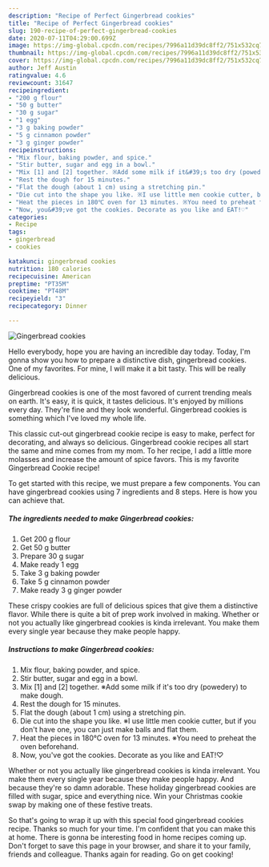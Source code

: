 ```yaml
---
description: "Recipe of Perfect Gingerbread cookies"
title: "Recipe of Perfect Gingerbread cookies"
slug: 190-recipe-of-perfect-gingerbread-cookies
date: 2020-07-11T04:29:00.699Z
image: https://img-global.cpcdn.com/recipes/7996a11d39dc8ff2/751x532cq70/gingerbread-cookies-recipe-main-photo.jpg
thumbnail: https://img-global.cpcdn.com/recipes/7996a11d39dc8ff2/751x532cq70/gingerbread-cookies-recipe-main-photo.jpg
cover: https://img-global.cpcdn.com/recipes/7996a11d39dc8ff2/751x532cq70/gingerbread-cookies-recipe-main-photo.jpg
author: Jeff Austin
ratingvalue: 4.6
reviewcount: 31647
recipeingredient:
- "200 g flour"
- "50 g butter"
- "30 g sugar"
- "1 egg"
- "3 g baking powder"
- "5 g cinnamon powder"
- "3 g ginger powder"
recipeinstructions:
- "Mix flour, baking powder, and spice."
- "Stir butter, sugar and egg in a bowl."
- "Mix [1] and [2] together. ※Add some milk if it&#39;s too dry (powedery) to make dough."
- "Rest the dough for 15 minutes."
- "Flat the dough (about 1 cm) using a stretching pin."
- "Die cut into the shape you like. ※I use little men cookie cutter, but if you don&#39;t have one, you can just make balls and flat them."
- "Heat the pieces in 180℃ oven for 13 minutes. ※You need to preheat the oven beforehand."
- "Now, you&#39;ve got the cookies. Decorate as you like and EAT!♡"
categories:
- Recipe
tags:
- gingerbread
- cookies

katakunci: gingerbread cookies 
nutrition: 180 calories
recipecuisine: American
preptime: "PT35M"
cooktime: "PT48M"
recipeyield: "3"
recipecategory: Dinner

---
```



![Gingerbread cookies](https://img-global.cpcdn.com/recipes/7996a11d39dc8ff2/751x532cq70/gingerbread-cookies-recipe-main-photo.jpg)

Hello everybody, hope you are having an incredible day today. Today, I'm gonna show you how to prepare a distinctive dish, gingerbread cookies. One of my favorites. For mine, I will make it a bit tasty. This will be really delicious.

Gingerbread cookies is one of the most favored of current trending meals on earth. It's easy, it is quick, it tastes delicious. It's enjoyed by millions every day. They're fine and they look wonderful. Gingerbread cookies is something which I've loved my whole life.

This classic cut-out gingerbread cookie recipe is easy to make, perfect for decorating, and always so delicious. Gingerbread cookie recipes all start the same and mine comes from my mom. To her recipe, I add a little more molasses and increase the amount of spice favors. This is my favorite Gingerbread Cookie recipe!


To get started with this recipe, we must prepare a few components. You can have gingerbread cookies using 7 ingredients and 8 steps. Here is how you can achieve that.

<!--inarticleads1-->

##### The ingredients needed to make Gingerbread cookies:

1. Get 200 g flour
1. Get 50 g butter
1. Prepare 30 g sugar
1. Make ready 1 egg
1. Take 3 g baking powder
1. Take 5 g cinnamon powder
1. Make ready 3 g ginger powder


These crispy cookies are full of delicious spices that give them a distinctive flavor. While there is quite a bit of prep work involved in making. Whether or not you actually like gingerbread cookies is kinda irrelevant. You make them every single year because they make people happy. 

<!--inarticleads2-->

##### Instructions to make Gingerbread cookies:

1. Mix flour, baking powder, and spice.
1. Stir butter, sugar and egg in a bowl.
1. Mix [1] and [2] together. ※Add some milk if it&#39;s too dry (powedery) to make dough.
1. Rest the dough for 15 minutes.
1. Flat the dough (about 1 cm) using a stretching pin.
1. Die cut into the shape you like. ※I use little men cookie cutter, but if you don&#39;t have one, you can just make balls and flat them.
1. Heat the pieces in 180℃ oven for 13 minutes. ※You need to preheat the oven beforehand.
1. Now, you&#39;ve got the cookies. Decorate as you like and EAT!♡


Whether or not you actually like gingerbread cookies is kinda irrelevant. You make them every single year because they make people happy. And because they&#39;re so damn adorable. These holiday gingerbread cookies are filled with sugar, spice and everything nice. Win your Christmas cookie swap by making one of these festive treats. 

So that's going to wrap it up with this special food gingerbread cookies recipe. Thanks so much for your time. I'm confident that you can make this at home. There is gonna be interesting food in home recipes coming up. Don't forget to save this page in your browser, and share it to your family, friends and colleague. Thanks again for reading. Go on get cooking!
